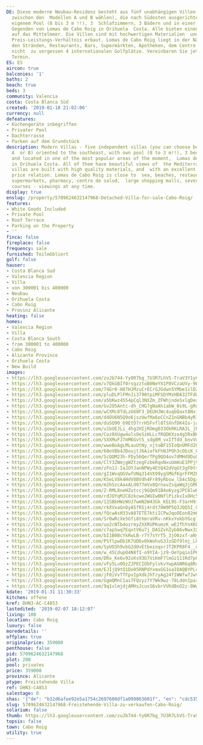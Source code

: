 ```yaml
---
DE: Diese moderne Neubau-Residenz besteht aus fünf unabhängigen Villen (Sie können
  zwischen den  Modellen A und B wählen), die nach Südosten ausgerichtet sind, mit
  eigenem Pool (8 bis 3 m !!), 3  Schlafzimmern, 3 Bädern und in einer der beliebtesten
  Gegenden von Lomas de Cabo Roig in Orihuela  Costa. Alle bieten einen schönen Blick
  auf das Mittelmeer. Die Villen sind mit hochwertigen Materialien  und einem hervorragenden
  Preis-Leistungs-Verhältnis erbaut. Lomas de Cabo Roig liegt in der Nähe  zum Meer,
  den Stränden, Restaurants, Bars, Supermärkten, Apotheken, dem Centro de Salud und
  nicht  zu vergessen 4 internationalen Golfplätze. Vereinbaren Sie jetzt Ihren persönlichen
  Termin.
ES: ES
aircon: true
balconies: '1'
baths: 2
beach: true
beds: 3
community: Valencia
costa: Costa Blanca Süd
created: '2019-01-18 21:02:06'
currency: null
defeatures:
- Küchengeräte inbegriffen
- Privater Pool
- Dachterrasse
- Parken auf dem Grundstück
description: Modern Villas - five independent villas (you can choose between model
  A  or B) oriented to the southeast, with own pool (8 to 3 m!!), 3 bedrooms, 3  bathrooms
  and located in one of the most popular areas of the moment,  Lomas de Cabo Roig
  in Orihuela Costa. All of them have beautiful views of  the Mediterranean Sea. The
  villas are built with high quality materials, and  with an excellent quality to
  price relation. Lomas de Cabo Roig is close to  sea, beaches, restaurants, bars,
  supermarkets, pharmacy, centro de salud,  large shopping malls, several nice golf
  courses - viewings at any time.
display: true
enslug: /property/5709624632147968-Detached-Villa-for-sale-Cabo-Roig/
features:
- White Goods Included
- Private Pool
- Roof Terrace
- Parking on the Property
- ''
finca: false
fireplace: false
frequency: sale
furnished: Teilmöbliert
golf: false
hauser:
- Costa Blanca Sud
- Valencia Region
- Villa
- von 300001 bis 400000
- Neubau
- Orihuela Costa
- Cabo Roig
- Provinz Alicante
heating: false
homes:
- Valencia Region
- Villa
- Costa Blanca South
- from 300001 to 400000
- Cabo Roig
- Alicante Province
- Orihuela Costa
- New Build
images:
- https://lh3.googleusercontent.com/zuJb744-Yy0R7bg_7U3R7LhVS-TraV3Y1yCbtTnpPoj_S3UYg55AbYE0gliNYMt-vJBF4RpbK-EOo-8XpdEu=w640-rj-e30-l100
- https://lh3.googleusercontent.com/v7QkGBIf0rsgzztoB0NeYX1P8VCzaUVy-9PK2JSSewkYjciPFLHQ-gAljGko4Biwl1-3vuz0REsZwR8NzqM_=w640-rj-e30-l100
- https://lh3.googleusercontent.com/74Gr0-H87HJMzuCrECrGJGdwn5YMbe1ilDZu9YvdUc8Omt7Ewvz367qjVBiLsaHoqr2SAq2Ck6avGqoKnqDj=w640-rj-e30-l100
- https://lh3.googleusercontent.com/pluDLPlFMnJi3790tpiMFSDYMzHDA32TFdULFOX1le7KKsCCIG7-b8U594ygPB8e1FVDkSN-FMMP2Kk8BZo-=w640-rj-e30-l100
- https://lh3.googleusercontent.com/a5bKwz4554pCql3NXZm_ZFWhjndeSxlgDea6FxtjEoWIXcBJVqtAG9GHEOoMET6-1nF0-2t8JhfNSpsA99kL=w640-rj-e30-l100
- https://lh3.googleusercontent.com/Gv2O5Antc-dh_CHG7gNaAh1abW_0s9L-gRd1_HqAU0jnU8ZrSZN2kBSIhV5pWbYMNUfYyhJZVgJB-3_sae6G=w640-rj-e30-l100
- https://lh3.googleusercontent.com/wCXMc8TdLzG60F3_DEUHJWc4uqbQaxt8NviTH1lsdUrQrkPiRB850IyF4HOKx7QhJ5EgQqF8yWODRMIuZg=w640-rj-e30-l100
- https://lh3.googleusercontent.com/d4OU6N5Q9o6jszUwfMa6oCCnZ1nGNBb4yR1ELJjchVQBdNKj_klTV226g0GJV_I9vxonfYXUvGIiUp0T_ySr=w640-rj-e30-l100
- https://lh3.googleusercontent.com/duSQ90_69EtD7rrHSFvfl8TSXnfDK4Io-jaDTId_LnO_Ary6k_XNiul8lCl2StirE23rwFf8GFp8ST9Fbbs=w640-rj-e30-l100
- https://lh3.googleusercontent.com/u1bUEJLi_4hg2HIjROmgD33OkRKLRA3L_jNLMVF9RYLTCezXvHqyN-Oi11Nv6zZqH-DmOiNwtVChPFPl9c0=w640-rj-e30-l100
- https://lh3.googleusercontent.com/Coz0XUgw4olsOeSiHLLcfRQDKXzo4g5RxBHhGzGd0w49Vp6D6cL7qj0ePD56PNFcnpNXMMPGVnx9I9EnwVp3=w640-rj-e30-l100
- https://lh3.googleusercontent.com/SXXMuFJ7mM6GvtS_sdgBM_vxIfTdd_bnvVurZXjVBDATWujporKlPHPojBIr4pBgBFprEiiE4LArMArUQ4wn=w640-rj-e30-l100
- https://lh3.googleusercontent.com/wweBoAgLMLauUtNy_njtoBF15IoQnUMFd2Q3sue-iR4PuIRUqJ0dW_9B3fylTxsAXaRDB5gKcAwTKFFjjj94=w640-rj-e30-l100
- https://lh3.googleusercontent.com/60oVBb4JDoujtJ6AiefkFhNJPOh3cObiK_GLLlDd9bAyjDDDI7oSLAHBTJ9I--PGZ_dKz_mRamEjbZRvudvZ=w640-rj-e30-l100
- https://lh3.googleusercontent.com/ScQQM23h-FDy56QerTPg9QO4ov7dMHd9Du8z_GIg7ZQdK1Zg7lB0oaFNEun7irl6oln7hTNTEytdWd9kAw8=w640-rj-e30-l100
- https://lh3.googleusercontent.com/ClY3ZWmjgWZtzegFzbkRqoNxuUmHuE1PPj9mC-VQgyQnHg9cCOBMzfj7m6J8MFQ-F0deBBFbgp6WR1xrq8EJ=w640-rj-e30-l100
- https://lh3.googleusercontent.com/zFn1J-IaJOYJanNPWy4EtQ42dVqGt3gF0tvftjcJX5EBmjsHKmnEC1aovfvzf4EsY29qGmBsYngpaEpzy3qV=w640-rj-e30-l100
- https://lh3.googleusercontent.com/gI1WvqQGVwfUNq314VX99ygSMGfKgrFFMZFTpDNL7YOMoCr2k4ZLwLVfoZavYnjkfUzVChqvffffl6-hM_m1Mg=w640-rj-e30-l100
- https://lh3.googleusercontent.com/KSeLV8k4HdV8BVdh4Fr89yRbsw_lb4c5Dgx2pwaLxIN0_KKbpqV1lSgFnWQPDDB1eJVBdRXGHvVjmemJOBPoOw=w640-rj-e30-l100
- https://lh3.googleusercontent.com/m2hSzcAaxALd077mVx8QrnavZsqaWq3jGMkYNDVkA9CKF84fQK8pTRZa_tklvq1AUlQ2rfA0_VcaNNlrMt9d=w640-rj-e30-l100
- https://lh3.googleusercontent.com/Z-RML8neHZutccj9GQm91B4o6yzgJPC6lwKqJUvTWaRZ5VMk-muTg9oZ-9_DZX31u3AC72Ml2kOhIqvs5FaFFw=w640-rj-e30-l100
- https://lh3.googleusercontent.com/rdJQYqMJC8zkcwe2WUIw0NflPizkxIxOHc5vEg36Iw3iKm7RsdjWSFMmePnGL7PCOtIkAnWsXKh4BdG5Xg0=w640-rj-e30-l100
- https://lh3.googleusercontent.com/12SBbHWzWUJ7wmN2W43Gk_KEL9S-F3arH9iQYRZRk0FSc8AEqBCgCsEPOYfQPTfWoo6nMRreBRQCmsU0xcWm=w640-rj-e30-l100
- https://lh3.googleusercontent.com/rkXVxaGnOyA5fRSj4rdt78W9P5Q3JQQ5I_ODEQTOfURKc1wRTcp17S8Qy6tdUiK8jV9IvP-yCEsSP1oAm2xAcg=w640-rj-e30-l100
- https://lh3.googleusercontent.com/fQcwAsH33vA8TETE7ktiICPwJqoOEon82m6ecf7ZYpmtVhmqSoQKI9xkumDC_ESOjEPUmIPJHfQGtsV7mNfB=w640-rj-e30-l100
- https://lh3.googleusercontent.com/Sr0wRcXe5Gfi8thmraVRv-nKkvYokbYGcglgnaViNNUD2UtImhmUPH5-xjrIkhiPH3KAAxK7J1oEmSO86blu=w640-rj-e30-l100
- https://lh3.googleusercontent.com/uo2cNTb4ozrmyZXXRUPKumzK_wE2fhYnXKPrDTLze9n6gqYEw8dRj-OojWsLfJ1OQsxNtegiAQ7O1jtSg_QQIQ=w640-rj-e30-l100
- https://lh3.googleusercontent.com/c7apSwq7EqxtV6u7j_DASZvhZyb86vNwx3X_-VOw_0KdBc3cRivVObPhqwaa5rWa-iYHYoD0hOyfCA4Xy0E=w640-rj-e30-l100
- https://lh3.googleusercontent.com/bI1B0BcYkRwLB-r7Y7sYrT5_3jO0zxf-aNyo7Dj0_4dLx2iSrj3IUQvWzJNmFJtw-Gj6wv7w6lRjOtHkEHBFcA=w640-rj-e30-l100
- https://lh3.googleusercontent.com/PSflpwDb1K7UD6v0kWahvG3JzGDf9lmj_LhQo8Y0qb1fvgHVJgrNplE3Mc-oLvvXeCHY9kMZoUTxN1hMoznA=w640-rj-e30-l100
- https://lh3.googleusercontent.com/SyUO3h9vbG2dOvEtbezoqxrJTZKPR8F4__uok6-bunuUniMjKEATR2HgocCtAvGAAYilSZziQQ7tWzg8PwI=w640-rj-e30-l100
- https://lh3.googleusercontent.com/w_45CdupO4N8fI-o9YIA-jz9-OeYpqio1P64cDsP-n7bU8HbZLxTxLG-O3PLpHu96ue9oqz4Zgb8qBxSLpuw=w640-rj-e30-l100
- https://lh3.googleusercontent.com/DRx_Ke6v92sKs93b7ViKmF7lmGiS11Rd7p0ZL8loe3KXbtNY65KMpBAVUN92wTxEb_OCwvcNmW-gcmJRz-iu=w640-rj-e30-l100
- https://lh3.googleusercontent.com/vFy5LuOOzZJPECIObFylvkvYwpAGNR6q8RcAz45LjjZcJPhR5peqreWpcklHw1aYGmcHIic_9JDeXoRjH_fG=w640-rj-e30-l100
- https://lh3.googleusercontent.com/EJIjQ9tO1Do05RNPdYxmxGG1oaIOAQBYPLcJazqA2qgGOGjKzyVdC1siFwI8s3MyxIZ2VEeSAq9JIknrYwMI=w640-rj-e30-l100
- https://lh3.googleusercontent.com/jF0iVvTfFpvIpXdkJhTryAg24fIWWfw7JwVIy-vN4XmNt4egDVj_d9k9MylSGsQPjZ-EIoBS09OGwjsOhU6W=w640-rj-e30-l100
- https://lh3.googleusercontent.com/GgmQMnC1as7FQzyz7Y7Wk9wz-78LddnIpar-2yKfuav8eyqg06cOYfHRnmDND1KGjwHG7opInYCn_9geZM_K=w640-rj-e30-l100
- https://lh3.googleusercontent.com/9q1vlmjdjAMHsJcusS6vbrVVKdBnO2z-8WwuEbMOG-rv3gztF7Iji9CVXnsrCpXMUGNvDKNgGv6dhyo6QxY=w640-rj-e30-l100
kdate: '2019-01-31 11:30:33'
kitchen: offene
kref: DHN3-AC-C4853
lastedited: '2019-02-07 18:12:07'
living: 100
location: Cabo Roig
luxury: false
moredetails: ''
offplan: true
originalprice: 359000
penthouse: false
pid: 5709624632147968
plot: 200
pool: privates
price: 359000
province: Alicante
ptype: Freistehende Villa
ref: DHN3-C4853
salestage: 0
shas: '{"de": "b32d6afee92e5a1754c2697608df1a099863601f", "en": "cdc5359434b9f263c1d996255f0c54686fe26754"}'
slug: 5709624632147968-Freistehende-Villa-zu-verkaufen-Cabo-Roig/
solarium: false
thumb: https://lh3.googleusercontent.com/zuJb744-Yy0R7bg_7U3R7LhVS-TraV3Y1yCbtTnpPoj_S3UYg55AbYE0gliNYMt-vJBF4RpbK-EOo-8XpdEu=w400-h240-n-rj-e30-l100
topsix: false
town: Cabo Roig
utility: true
---
```


